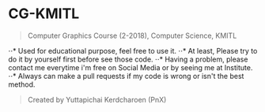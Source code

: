 # CG-KMITL
> Computer Graphics Course (2-2018), Computer Science, KMITL

⋅⋅* Used for educational purpose, feel free to use it.
⋅⋅* At least, Please try to do it by yourself first before see those code.
⋅⋅* Having a problem, please contact me everytime i'm free on Social Media or by seeing me at Institute.
⋅⋅* Always can make a pull requests if my code is wrong or isn't the best method.

> Created by Yuttapichai Kerdcharoen (PnX)
